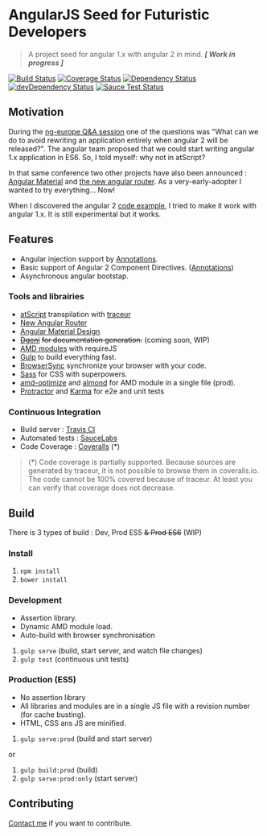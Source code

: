 # AngularJS Seed for Futuristic Developers

 > A project seed for angular 1.x with angular 2 in mind.  ***[ Work in progress ]***

[![Build Status](https://travis-ci.org/mlb6/angular2One-seed.svg?branch=master)](https://travis-ci.org/mlb6/angular2One-seed)  [![Coverage Status](https://img.shields.io/coveralls/mlb6/angular2One-seed.svg?style=flat)](https://coveralls.io/r/mlb6/angular2One-seed) [![Dependency Status](https://david-dm.org/mlb6/angular2One-seed.svg?style=flat)](https://david-dm.org/mlb6/angular2One-seed) [![devDependency Status](https://david-dm.org/mlb6/angular2One-seed/dev-status.svg?style=flat)](https://david-dm.org/mlb6/angular2One-seed#info=devDependencies) [![Sauce Test Status](https://saucelabs.com/buildstatus/mlb6)](https://saucelabs.com/u/mlb6)

## Motivation
During the [ng-europe Q&A session](https://www.youtube.com/watch?v=g-x1QKriY90) one of the questions was "What can we do to avoid rewriting an application entirely when angular 2 will be released?". The angular team proposed that we could start writing angular 1.x application in ES6. So, I told myself: why not in atScript?

In that same conference two other projects have also been announced : [Angular Material](https://material.angularjs.org) and [the new angular router](https://github.com/angular/router#the-new-angular-router). As a very-early-adopter I wanted to try everything... Now!

When I discovered the angular 2 [code example](https://github.com/angular/angular/blob/master/modules/examples/src/hello_world/index_common.js), I tried to make it work with angular 1.x. It is still experimental but it works.

## Features
* Angular injection support by [Annotations](Annotations.md).
* Basic support of Angular 2 Component Directives. ([Annotations](Annotations.md))
* Asynchronous angular bootstap.

### Tools and librairies
* [atScript](https://docs.google.com/document/d/11YUzC-1d0V1-Q3V0fQ7KSit97HnZoKVygDxpWzEYW0U) transpilation with [traceur](https://github.com/google/traceur-compiler)
* [New Angular Router](https://github.com/angular/router#the-new-angular-router)
* [Angular Material Design](https://material.angularjs.org) 
* [~~Dgeni~~](https://github.com/angular/dgeni#dgeni---documentation-generator-) ~~for documentation generation.~~ (coming soon, WIP)
* [AMD modules](http://requirejs.org/docs/whyamd.html) with requireJS
* [Gulp](http://gulpjs.com/) to build everything fast.
* [BrowserSync](http://www.browsersync.io/) synchronize your browser with your code.
* [Sass](http://sass-lang.com/) for CSS with superpowers.
* [amd-optimize](https://github.com/scalableminds/amd-optimize#amd-optimize-) and [almond](https://github.com/jrburke/almond#almond) for AMD module in a single file (prod).
* [Protractor](http://angular.github.io/protractor/) and [Karma](http://karma-runner.github.io/) for e2e and unit tests



### Continuous Integration
* Build server : [Travis CI](https://travis-ci.org/)
* Automated tests : [SauceLabs](https://saucelabs.com/)
* Code Coverage : [Coveralls](https://coveralls.io) (*)

> (*) Code coverage is partially supported. Because sources are generated by traceur, it is not possible to browse them in coveralls.io. The code cannot be 100% covered because of traceur. At least you can verify that coverage does not decrease.
 
 
## Build
There is 3 types of build :  Dev, Prod ES5 ~~& Prod ES6~~ (WIP)
### Install
1. `npm install`
2. `bower install`

### Development
* Assertion library.
* Dynamic AMD module load.
* Auto-build with browser synchronisation

1. `gulp serve` (build, start server, and watch file changes)
2. `gulp test` (continuous unit tests)

### Production (ES5)
* No assertion library
* All libraries and modules are in a single JS file with a revision number (for cache busting).
* HTML, CSS ans JS are minified.

1. `gulp serve:prod` (build and start server)

or 

1. `gulp build:prod` (build)
2. `gulp serve:prod:only` (start server)


## Contributing
[Contact me](https://twitter.com/mart1lb) if you want to contribute.